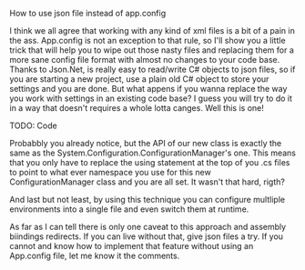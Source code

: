 How to use json file instead of app.config

I think we all agree that working with any kind of xml files is a bit of a pain in the ass. App.config is not an exception to that rule, so I'll show you a little trick that will help you to wipe out those nasty files and replacing them for a more sane config file format with almost no changes to your code base.
Thanks to Json.Net, is really easy to read/write C# objects to json files, so if you are starting a new project, use a plain old C# object to store your settings and you are done. But what appens if you wanna replace the way you work with settings in an existing code base? I guess you will try to do it in a way that doesn't requires a whole lotta canges. Well this is one!

TODO: Code

Probabbly you already notice, but the API of our new class is exactly the same as the System.Configuration.ConfigurationManager's one. This means that you only have to replace the using statement at the top of you .cs files to point to what ever namespace you use for this new ConfigurationManager class and you are all set.
It wasn't that hard, rigth?


And last but not least, by using this technique you can configure multliple environments into a single file and even switch them at runtime.

As far as I can tell there is only one caveat to this approach and assembly biindings redirects. If you can live without that, give json files a try. If you cannot and know how to implement that feature without using an App.config file, let me know it the comments.



